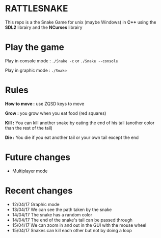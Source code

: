# RATTLESNAKE
This repo is a the Snake Game for unix (maybe Windows) in **C++** using the **SDL2** librairy and the **NCurses** librairy

# Play the game
Play in console mode : `./Snake -c` or `./Snake --console`

Play in graphic mode : `./Snake`

# Rules
**How to move :** use ZQSD keys to move

**Grow :** you grow when you eat food (red squares)

**Kill :** You can kill another snake by eating the end of his tail (another color than the rest of the tail)

**Die :** You die if you eat another tail or your own tail except the end

# Future changes
- Multiplayer mode

# Recent changes
- 12/04/17 Graphic mode
- 13/04/17 We can see the path taken by the snake
- 14/04/17 The snake has a random color
- 14/04/17 The end of the snake's tail can be passed through
- 15/04/17 We can zoom in and out in the GUI with the mouse wheel
- 15/04/17 Snakes can kill each other but not by doing a loop